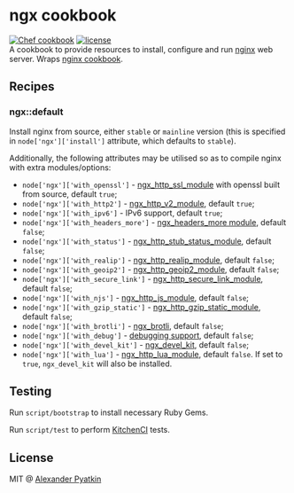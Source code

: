 # ngx cookbook
[![Chef cookbook](https://img.shields.io/cookbook/v/ngx.svg?style=flat-square)]()
[![license](https://img.shields.io/github/license/aspyatkin/ngx-cookbook.svg?style=flat-square)]()  
A cookbook to provide resources to install, configure and run [nginx](http://nginx.org) web server. Wraps [nginx cookbook](https://github.com/chef-cookbooks/nginx).

## Recipes

### ngx::default

Install nginx from source, either `stable` or `mainline` version (this is specified in `node['ngx']['install']` attribute, which defaults to `stable`).

Additionally, the following attributes may be utilised so as to compile nginx with extra modules/options:  
- `node['ngx']['with_openssl']` - [ngx_http_ssl_module](https://nginx.ru/en/docs/http/ngx_http_ssl_module.html) with openssl built from source, default `true`;  
- `node['ngx']['with_http2']` - [ngx_http_v2_module](https://nginx.ru/en/docs/http/ngx_http_v2_module.html), default `true`;  
- `node['ngx']['with_ipv6']` - IPv6 support, default `true`;  
- `node['ngx']['with_headers_more']` - [ngx_headers_more module](https://github.com/openresty/headers-more-nginx-module), default `false`;  
- `node['ngx']['with_status']` - [ngx_http_stub_status_module](ngx_http_stub_status_module), default `false`;  
- `node['ngx']['with_realip']` - [ngx_http_realip_module](https://nginx.ru/en/docs/http/ngx_http_realip_module.html), default `false`;  
- `node['ngx']['with_geoip2']` - [ngx_http_geoip2_module](https://github.com/leev/ngx_http_geoip2_module), default `false`;  
- `node['ngx']['with_secure_link']` - [ngx_http_secure_link_module](https://nginx.org/en/docs/http/ngx_http_secure_link_module.html), default `false`;  
- `node['ngx']['with_njs']` - [ngx_http_js_module](http://nginx.org/en/docs/http/ngx_http_js_module.html), default `false`;  
- `node['ngx']['with_gzip_static']` - [ngx_http_gzip_static_module](http://nginx.org/en/docs/http/ngx_http_gzip_static_module.html), default `false`;  
- `node['ngx']['with_brotli']` - [ngx_brotli](https://github.com/eustas/ngx_brotli), default `false`;  
- `node['ngx']['with_debug']` - [debugging support](https://nginx.ru/en/docs/debugging_log.html), default `false`;  
- `node['ngx']['with_devel_kit']` - [ngx_devel_kit](https://github.com/simplresty/ngx_devel_kit), default `false`;  
- `node['ngx']['with_lua']` - [ngx_http_lua_module](https://github.com/openresty/lua-nginx-module), default `false`. If set to `true`, `ngx_devel_kit` will also be installed.

## Testing
Run `script/bootstrap` to install necessary Ruby Gems.

Run `script/test` to perform [KitchenCI](http://kitchen.ci/) tests.

## License
MIT @ [Alexander Pyatkin](https://github.com/aspyatkin)
